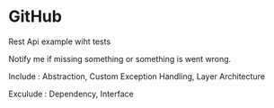 # GitHub

Rest Api example wiht tests

Notify me if missing something or something is went wrong.

Include : 
Abstraction,
Custom Exception Handling,
Layer Architecture


Exculude :
Dependency,
Interface
